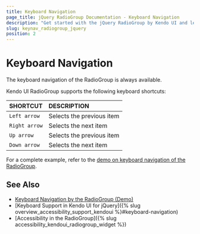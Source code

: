 ```yaml
---
title: Keyboard Navigation
page_title: jQuery RadioGroup Documentation - Keyboard Navigation
description: "Get started with the jQuery RadioGroup by Kendo UI and learn about the accessibility support it provides through its keyboard navigation functionality."
slug: keynav_radiogroup_jquery
position: 2
---
```


# Keyboard Navigation

The keyboard navigation of the RadioGroup is always available.

Kendo UI RadioGroup supports the following keyboard shortcuts:

| SHORTCUT						| DESCRIPTION				                                                        |
|:---                 |:---                                                                                |
| `Left arrow`             | Selects the previous item|
| `Right arrow`             | Selects the next item|
| `Up arrow`               | Selects the previous item||
| `Down arrow`    | Selects the next item|

For a complete example, refer to the [demo on keyboard navigation of the RadioGroup](https://demos.telerik.com/kendo-ui/radiogroup/keyboard-navigation).

## See Also

* [Keyboard Navigation by the RadioGroup (Demo)](https://demos.telerik.com/kendo-ui/radiogroup/keyboard-navigation)
* [Keyboard Support in Kendo UI for jQuery]({% slug overview_accessibility_support_kendoui %}#keyboard-navigation)
* [Accessibility in the RadioGroup]({% slug accessibility_kendoui_radiogroup_widget %})
